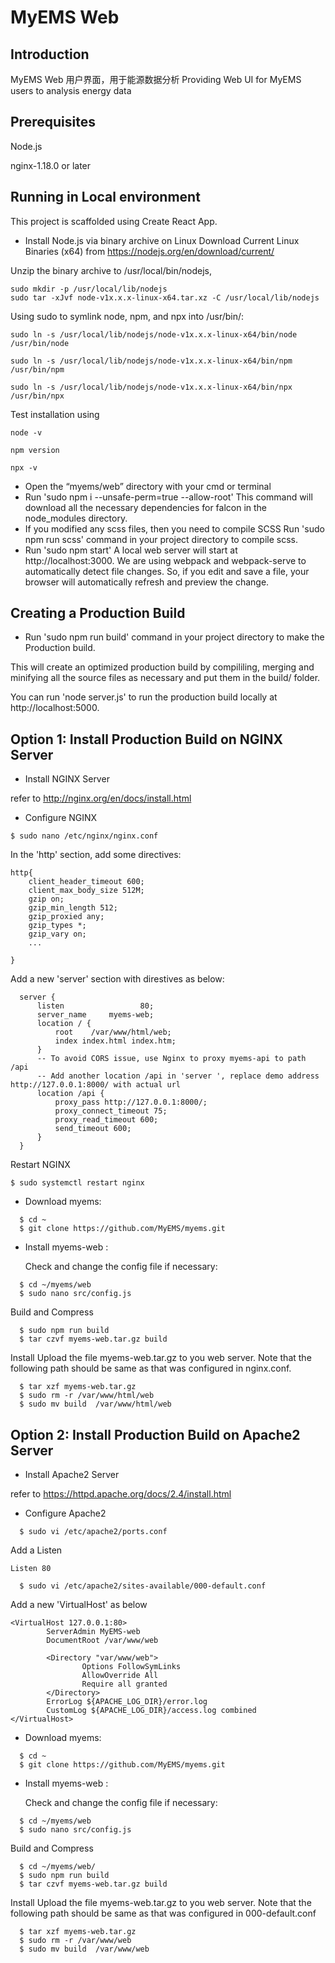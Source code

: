 # MyEMS Web

## Introduction
MyEMS Web 用户界面，用于能源数据分析
Providing Web UI for MyEMS users to analysis energy data

## Prerequisites
Node.js

nginx-1.18.0 or later


## Running in Local environment
This project is scaffolded using Create React App.

* Install Node.js via binary archive on Linux
Download Current Linux Binaries (x64) from https://nodejs.org/en/download/current/

Unzip the binary archive to /usr/local/bin/nodejs, 
```
sudo mkdir -p /usr/local/lib/nodejs
sudo tar -xJvf node-v1x.x.x-linux-x64.tar.xz -C /usr/local/lib/nodejs 
```
Using sudo to symlink node, npm, and npx into /usr/bin/:
```
sudo ln -s /usr/local/lib/nodejs/node-v1x.x.x-linux-x64/bin/node /usr/bin/node
```
```
sudo ln -s /usr/local/lib/nodejs/node-v1x.x.x-linux-x64/bin/npm /usr/bin/npm
```
```
sudo ln -s /usr/local/lib/nodejs/node-v1x.x.x-linux-x64/bin/npx /usr/bin/npx
```
Test installation using
```
node -v
```
```
npm version
```
```
npx -v
```

* Open the “myems/web” directory with your cmd or terminal
* Run 'sudo npm i --unsafe-perm=true --allow-root'
This command will download all the necessary dependencies for falcon in the node_modules directory.
* If you modified any scss files, then you need to compile SCSS
Run 'sudo npm run scss' command in your project directory to compile scss. 
* Run 'sudo npm start'
A local web server will start at http://localhost:3000.
We are using webpack and webpack-serve to automatically detect file changes. So, if you edit and save a file, your browser will automatically refresh and preview the change.

## Creating a Production Build
* Run 'sudo npm run build' command in your project directory to make the Production build.

This will create an optimized production build by compililing, merging and minifying all the source files as necessary and put them in the build/ folder.

You can run 'node server.js' to run the production build locally at http://localhost:5000.

## Option 1: Install Production Build on NGINX Server

* Install NGINX  Server

refer to http://nginx.org/en/docs/install.html

* Configure NGINX
```
$ sudo nano /etc/nginx/nginx.conf
```
In the 'http' section, add some directives:
```
http{
    client_header_timeout 600;
    client_max_body_size 512M;
    gzip on;
    gzip_min_length 512;
    gzip_proxied any;
    gzip_types *;
    gzip_vary on;
    ...

}
```

Add a new 'server' section with direstives as below:
```
  server {
      listen                 80;
      server_name     myems-web;
      location / {
          root    /var/www/html/web;
          index index.html index.htm;
      }
      -- To avoid CORS issue, use Nginx to proxy myems-api to path /api 
      -- Add another location /api in 'server ', replace demo address http://127.0.0.1:8000/ with actual url
      location /api {
          proxy_pass http://127.0.0.1:8000/;
          proxy_connect_timeout 75;
          proxy_read_timeout 600;
          send_timeout 600;
      }
  }
```
Restart NGINX
```
$ sudo systemctl restart nginx
```

* Download myems:
```
  $ cd ~
  $ git clone https://github.com/MyEMS/myems.git
```
* Install myems-web :

  Check and change the config file if necessary:
```
  $ cd ~/myems/web
  $ sudo nano src/config.js
```
  Build and Compress
```
  $ sudo npm run build
  $ tar czvf myems-web.tar.gz build
```
  Install
  Upload the file myems-web.tar.gz to you web server. 
  Note that the following path should be same as that was configured in nginx.conf.
```
  $ tar xzf myems-web.tar.gz
  $ sudo rm -r /var/www/html/web
  $ sudo mv build  /var/www/html/web
```

## Option 2: Install Production Build on Apache2 Server
* Install Apache2 Server

refer to https://httpd.apache.org/docs/2.4/install.html

* Configure Apache2
```
  $ sudo vi /etc/apache2/ports.conf
```
Add a Listen
```
Listen 80
```
```
  $ sudo vi /etc/apache2/sites-available/000-default.conf
```
Add a new 'VirtualHost' as below
```
<VirtualHost 127.0.0.1:80>
        ServerAdmin MyEMS-web
        DocumentRoot /var/www/web
        
        <Directory "var/www/web">
                Options FollowSymLinks
                AllowOverride All
                Require all granted
        </Directory>
        ErrorLog ${APACHE_LOG_DIR}/error.log
        CustomLog ${APACHE_LOG_DIR}/access.log combined
</VirtualHost>
```

* Download myems:
```
  $ cd ~
  $ git clone https://github.com/MyEMS/myems.git
```
* Install myems-web :

  Check and change the config file if necessary:
```
  $ cd ~/myems/web
  $ sudo nano src/config.js
```
  Build and Compress
```
  $ cd ~/myems/web/
  $ sudo npm run build
  $ tar czvf myems-web.tar.gz build
```
  Install 
  Upload the file myems-web.tar.gz to you web server. 
  Note that the following path should be same as that was configured in 000-default.conf
```
  $ tar xzf myems-web.tar.gz
  $ sudo rm -r /var/www/web
  $ sudo mv build  /var/www/web
```